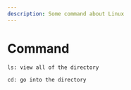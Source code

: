 ```yaml
---
description: Some command about Linux
---
```


# Command

&#x20;`ls: view all of the directory`&#x20;

&#x20;`cd: go into the directory`





